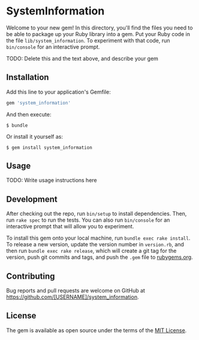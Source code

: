 # SystemInformation

Welcome to your new gem! In this directory, you'll find the files you need to be able to package up your Ruby library into a gem. Put your Ruby code in the file `lib/system_information`. To experiment with that code, run `bin/console` for an interactive prompt.

TODO: Delete this and the text above, and describe your gem

## Installation

Add this line to your application's Gemfile:

```ruby
gem 'system_information'
```

And then execute:

    $ bundle

Or install it yourself as:

    $ gem install system_information

## Usage

TODO: Write usage instructions here

## Development

After checking out the repo, run `bin/setup` to install dependencies. Then, run `rake spec` to run the tests. You can also run `bin/console` for an interactive prompt that will allow you to experiment.

To install this gem onto your local machine, run `bundle exec rake install`. To release a new version, update the version number in `version.rb`, and then run `bundle exec rake release`, which will create a git tag for the version, push git commits and tags, and push the `.gem` file to [rubygems.org](https://rubygems.org).

## Contributing

Bug reports and pull requests are welcome on GitHub at https://github.com/[USERNAME]/system_information.

## License

The gem is available as open source under the terms of the [MIT License](https://opensource.org/licenses/MIT).
